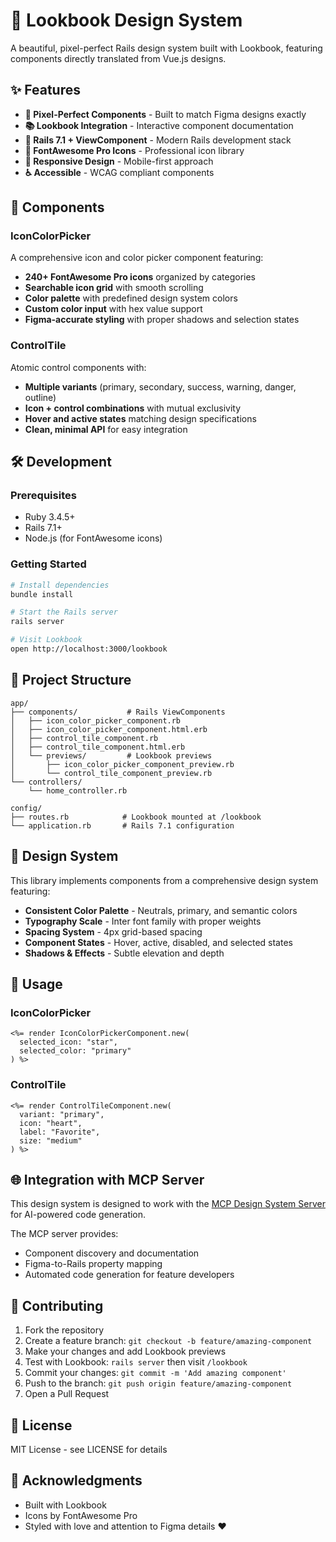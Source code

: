 # 🎨 Lookbook Design System

A beautiful, pixel-perfect Rails design system built with Lookbook, featuring components directly translated from Vue.js designs.

## ✨ Features

- **🎯 Pixel-Perfect Components** - Built to match Figma designs exactly
- **📚 Lookbook Integration** - Interactive component documentation
- **🔧 Rails 7.1 + ViewComponent** - Modern Rails development stack
- **🎨 FontAwesome Pro Icons** - Professional icon library
- **📱 Responsive Design** - Mobile-first approach
- **♿ Accessible** - WCAG compliant components

## 🚀 Components

### IconColorPicker

A comprehensive icon and color picker component featuring:

- **240+ FontAwesome Pro icons** organized by categories
- **Searchable icon grid** with smooth scrolling
- **Color palette** with predefined design system colors
- **Custom color input** with hex value support
- **Figma-accurate styling** with proper shadows and selection states

### ControlTile

Atomic control components with:

- **Multiple variants** (primary, secondary, success, warning, danger, outline)
- **Icon + control combinations** with mutual exclusivity
- **Hover and active states** matching design specifications
- **Clean, minimal API** for easy integration

## 🛠 Development

### Prerequisites

- Ruby 3.4.5+
- Rails 7.1+
- Node.js (for FontAwesome icons)

### Getting Started

```bash
# Install dependencies
bundle install

# Start the Rails server
rails server

# Visit Lookbook
open http://localhost:3000/lookbook
```

## 📁 Project Structure

```
app/
├── components/           # Rails ViewComponents
│   ├── icon_color_picker_component.rb
│   ├── icon_color_picker_component.html.erb
│   ├── control_tile_component.rb
│   ├── control_tile_component.html.erb
│   └── previews/         # Lookbook previews
│       ├── icon_color_picker_component_preview.rb
│       └── control_tile_component_preview.rb
└── controllers/
    └── home_controller.rb

config/
├── routes.rb            # Lookbook mounted at /lookbook
└── application.rb       # Rails 7.1 configuration
```

## 🎨 Design System

This library implements components from a comprehensive design system featuring:

- **Consistent Color Palette** - Neutrals, primary, and semantic colors
- **Typography Scale** - Inter font family with proper weights
- **Spacing System** - 4px grid-based spacing
- **Component States** - Hover, active, disabled, and selected states
- **Shadows & Effects** - Subtle elevation and depth

## 🔧 Usage

### IconColorPicker

```erb
<%= render IconColorPickerComponent.new(
  selected_icon: "star",
  selected_color: "primary"
) %>
```

### ControlTile

```erb
<%= render ControlTileComponent.new(
  variant: "primary",
  icon: "heart",
  label: "Favorite",
  size: "medium"
) %>
```

## 🌐 Integration with MCP Server

This design system is designed to work with the [MCP Design System Server](https://github.com/andreycretsu/mcp-design-system-server) for AI-powered code generation.

The MCP server provides:
- Component discovery and documentation
- Figma-to-Rails property mapping
- Automated code generation for feature developers

## 🤝 Contributing

1. Fork the repository
2. Create a feature branch: `git checkout -b feature/amazing-component`
3. Make your changes and add Lookbook previews
4. Test with Lookbook: `rails server` then visit `/lookbook`
5. Commit your changes: `git commit -m 'Add amazing component'`
6. Push to the branch: `git push origin feature/amazing-component`
7. Open a Pull Request

## 📄 License

MIT License - see LICENSE for details

## 🙏 Acknowledgments

- Built with Lookbook
- Icons by FontAwesome Pro
- Styled with love and attention to Figma details ❤️ 